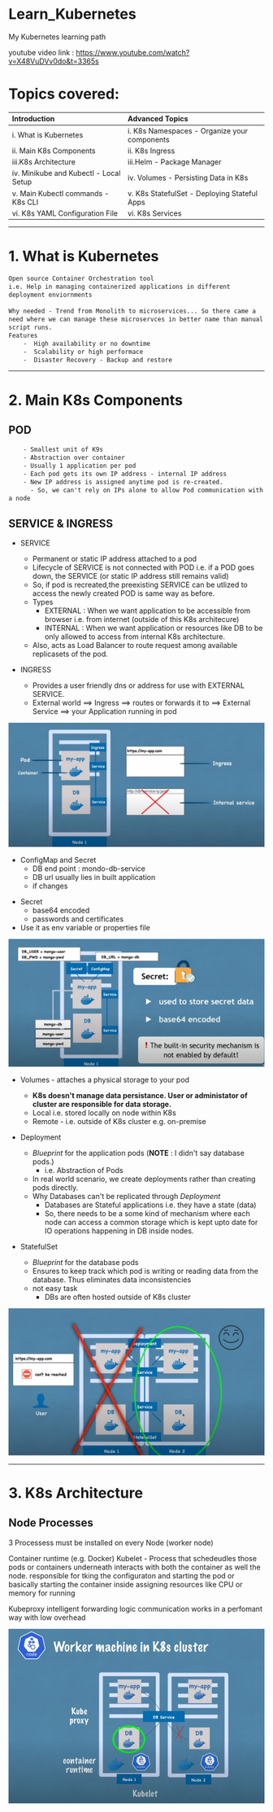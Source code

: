 # Learn_Kubernetes
My Kubernetes learning path

youtube video link : https://www.youtube.com/watch?v=X48VuDVv0do&t=3365s

Topics covered:
==============


|             Introduction                      |                   Advanced Topics                     |
|:----------------------------------------------|:------------------------------------------------------|
|    i.  What is Kubernetes                     |       i. K8s Namespaces - Organize your components    |
|    ii. Main K8s Components                    |       ii. K8s Ingress                                 |
|    iii.K8s Architecture                       |       iii.Helm - Package Manager                      |
|    iv. Minikube and Kubectl - Local Setup     |       iv. Volumes - Persisting Data in K8s            |
|    v.  Main Kubectl commands - K8s CLI        |       v.  K8s StatefulSet - Deploying Stateful Apps   |
|    vi. K8s YAML Configuration File            |       vi. K8s Services                                |


_________________________________________________________________________________________________________

# 1. What is Kubernetes
    Open source Container Orchestration tool
    i.e. Help in managing containerized applications in different deployment enviornments

    Why needed - Trend from Monolith to microservices... So there came a need where we can manage these microservces in better name than manual script runs.
    Features
        -  High availability or no downtime
        -  Scalability or high performace
        -  Disaster Recovery - Backup and restore

_________________________________________________________________________________________________________

# 2. Main K8s Components

##  POD
        - Smallest unit of K9s
        - Abstraction over container
        - Usually 1 application per pod
        - Each pod gets its own IP address - internal IP address
        - New IP address is assigned anytime pod is re-created. 
          - So, we can't rely on IPs alone to allow Pod communication with a node

##  SERVICE & INGRESS
* SERVICE
  - Permanent or static IP address attached to a pod
  - Lifecycle of SERVICE is not connected with POD i.e. if a POD goes down, the SERVICE (or static IP address still remains valid)
  - So, if pod is recreated,the preexisting SERVICE can be utlized to access the newly created POD is same way as before.
  - Types
    - EXTERNAL : When we want application to be accessible from browser i.e. from internet (outside of this K8s architecure)
    - INTERNAL : When we want application or resources like DB to be only allowed to access from internal K8s architecture.
  - Also, acts as Load Balancer to route request among available replicasets of the pod.

* INGRESS
  - Provides a user friendly dns or address for use with EXTERNAL SERVICE.
  - External world ==> Ingress ==> routes or forwards it to ==> External Service ==> your Application running in pod

![High level overview](./K8s%20Components_1.jpg)

* ConfigMap and Secret
  - DB end point : mondo-db-service
  - DB url usually lies in built application
  - if changes
- Secret
  - base64 encoded
  - passwords and certificates
- Use it as env variable or properties file

![High level overview](./K8s%20Components_2.jpg)

* Volumes - attaches a physical storage to your pod
  - **K8s doesn't manage data persistance. User or administator of cluster are responsible for data storage.**
  - Local i.e. stored locally on node within K8s 
  - Remote  - i.e. outside of K8s cluster e.g. on-premise

* Deployment
  - *Blueprint* for the application pods (**NOTE** : I didn't say database pods.)
    - i.e. Abstraction of Pods
  - In real world scenario, we create deployments rather than creating pods directly.
  - Why Databases can't be replicated through *Deployment*
    - Databases are Stateful applications i.e. they have a state (data)
    - So, there needs to be a some kind of mechanism where each node can access a common storage which is kept upto date for IO operations happening in DB inside nodes.

* StatefulSet 
  - *Blueprint* for the database pods
  - Ensures to keep track which pod is writing or reading data from the database. Thus eliminates data inconsistencies
  - not easy task 
    - DBs are often hosted outside of K8s cluster
 
![High level overview](./K8s%20Components_3.jpg)

_________________________________________________________________________________________________________

# 3. K8s Architecture

## Node Processes

3 Processess must be installed on every Node (worker node)

Container runtime (e.g. Docker)
Kubelet - Process that schedeudles those pods or containers underneath
  interacts with both the container as well the node.
  responsible for tking the configuraton and starting the pod or basically starting the container inside
  assigning resources like CPU or memory for running 

Kubeproxy 
  intelligent forwarding logic
  communication works in a perfomant way with  low overhead

![K8s Worker machine](./K8s%20Architecture_1.jpg)